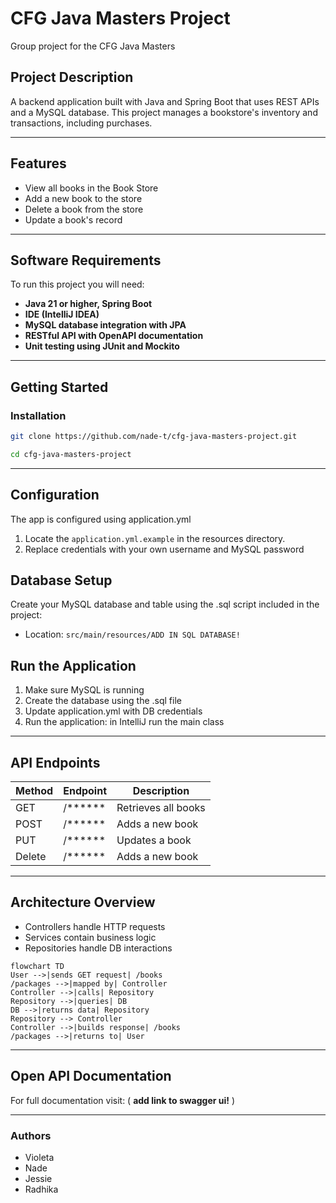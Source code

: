 # CFG Java Masters Project
Group project for the CFG Java Masters

## Project Description

A backend application built with Java and Spring Boot that uses REST APIs and a MySQL database. 
This project manages a bookstore's inventory and transactions, including purchases.

------

## Features

- View all books in the Book Store
- Add a new book to the store
- Delete a book from the store
- Update a book's record

------

## Software Requirements
To run this project you will need:

- **Java 21 or higher, Spring Boot**
- **IDE (IntelliJ IDEA)**
- **MySQL database integration with JPA**
- **RESTful API with OpenAPI documentation**
- **Unit testing using JUnit and Mockito**

------

## Getting Started

### Installation

```bash
git clone https://github.com/nade-t/cfg-java-masters-project.git
```

```bash
cd cfg-java-masters-project
```

------

## Configuration

The app is configured using application.yml

1. Locate the `application.yml.example` in the resources directory. 
2. Replace credentials with your own username and MySQL password


## Database Setup

Create your MySQL database and table using the .sql script included in the project:

- Location: `src/main/resources/ADD IN SQL DATABASE!`


## Run the Application

1. Make sure MySQL is running
2. Create the database using the .sql file
3. Update application.yml with DB credentials
4. Run the application: in IntelliJ run the main class

------

## API Endpoints

| Method | Endpoint   | Description         |
|--------|------------|---------------------|
| GET    | /******    | Retrieves all books |
| POST   | /******    | Adds a new book     |
| PUT    | /******    | Updates a book      |
| Delete | /******    | Adds a new book     |


------

## Architecture Overview
- Controllers handle HTTP requests
- Services contain business logic
- Repositories handle DB interactions


```mermaid
flowchart TD
User -->|sends GET request| /books
/packages -->|mapped by| Controller
Controller -->|calls| Repository
Repository -->|queries| DB
DB -->|returns data| Repository
Repository --> Controller
Controller -->|builds response| /books
/packages -->|returns to| User
```


------

## Open API Documentation

For full documentation visit: ( **add link to swagger ui!** )

------

### Authors
- Violeta  
- Nade 
- Jessie  
- Radhika  
